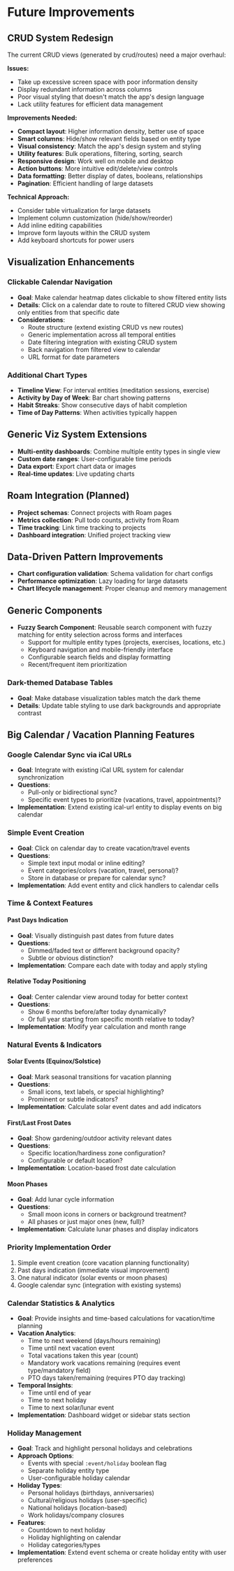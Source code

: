 # Future Improvements

## CRUD System Redesign
The current CRUD views (generated by crud/routes) need a major overhaul:

**Issues:**
- Take up excessive screen space with poor information density
- Display redundant information across columns  
- Poor visual styling that doesn't match the app's design language
- Lack utility features for efficient data management

**Improvements Needed:**
- **Compact layout**: Higher information density, better use of space
- **Smart columns**: Hide/show relevant fields based on entity type
- **Visual consistency**: Match the app's design system and styling
- **Utility features**: Bulk operations, filtering, sorting, search
- **Responsive design**: Work well on mobile and desktop
- **Action buttons**: More intuitive edit/delete/view controls
- **Data formatting**: Better display of dates, booleans, relationships
- **Pagination**: Efficient handling of large datasets

**Technical Approach:**
- Consider table virtualization for large datasets
- Implement column customization (hide/show/reorder)
- Add inline editing capabilities
- Improve form layouts within the CRUD system
- Add keyboard shortcuts for power users

## Visualization Enhancements

### Clickable Calendar Navigation
- **Goal**: Make calendar heatmap dates clickable to show filtered entity lists
- **Details**: Click on a calendar date to route to filtered CRUD view showing only entities from that specific date
- **Considerations**:
  - Route structure (extend existing CRUD vs new routes)
  - Generic implementation across all temporal entities
  - Date filtering integration with existing CRUD system
  - Back navigation from filtered view to calendar
  - URL format for date parameters

### Additional Chart Types
- **Timeline View**: For interval entities (meditation sessions, exercise)
- **Activity by Day of Week**: Bar chart showing patterns
- **Habit Streaks**: Show consecutive days of habit completion
- **Time of Day Patterns**: When activities typically happen

## Generic Viz System Extensions
- **Multi-entity dashboards**: Combine multiple entity types in single view
- **Custom date ranges**: User-configurable time periods
- **Data export**: Export chart data or images
- **Real-time updates**: Live updating charts


## Roam Integration (Planned)
- **Project schemas**: Connect projects with Roam pages
- **Metrics collection**: Pull todo counts, activity from Roam
- **Time tracking**: Link time tracking to projects
- **Dashboard integration**: Unified project tracking view

## Data-Driven Pattern Improvements
- **Chart configuration validation**: Schema validation for chart configs
- **Performance optimization**: Lazy loading for large datasets
- **Chart lifecycle management**: Proper cleanup and memory management

## Generic Components
- **Fuzzy Search Component**: Reusable search component with fuzzy matching for entity selection across forms and interfaces
  - Support for multiple entity types (projects, exercises, locations, etc.)
  - Keyboard navigation and mobile-friendly interface
  - Configurable search fields and display formatting
  - Recent/frequent item prioritization

### Dark-themed Database Tables
- **Goal**: Make database visualization tables match the dark theme
- **Details**: Update table styling to use dark backgrounds and appropriate contrast

## Big Calendar / Vacation Planning Features

### Google Calendar Sync via iCal URLs
- **Goal**: Integrate with existing iCal URL system for calendar synchronization
- **Questions**: 
  - Pull-only or bidirectional sync?
  - Specific event types to prioritize (vacations, travel, appointments)?
- **Implementation**: Extend existing ical-url entity to display events on big calendar

### Simple Event Creation
- **Goal**: Click on calendar day to create vacation/travel events
- **Questions**:
  - Simple text input modal or inline editing?
  - Event categories/colors (vacation, travel, personal)?
  - Store in database or prepare for calendar sync?
- **Implementation**: Add event entity and click handlers to calendar cells

### Time & Context Features

#### Past Days Indication
- **Goal**: Visually distinguish past dates from future dates
- **Questions**: 
  - Dimmed/faded text or different background opacity?
  - Subtle or obvious distinction?
- **Implementation**: Compare each date with today and apply styling

#### Relative Today Positioning
- **Goal**: Center calendar view around today for better context
- **Questions**:
  - Show 6 months before/after today dynamically?
  - Or full year starting from specific month relative to today?
- **Implementation**: Modify year calculation and month range

### Natural Events & Indicators

#### Solar Events (Equinox/Solstice)
- **Goal**: Mark seasonal transitions for vacation planning
- **Questions**: 
  - Small icons, text labels, or special highlighting?
  - Prominent or subtle indicators?
- **Implementation**: Calculate solar event dates and add indicators

#### First/Last Frost Dates
- **Goal**: Show gardening/outdoor activity relevant dates
- **Questions**:
  - Specific location/hardiness zone configuration?
  - Configurable or default location?
- **Implementation**: Location-based frost date calculation

#### Moon Phases
- **Goal**: Add lunar cycle information
- **Questions**:
  - Small moon icons in corners or background treatment?
  - All phases or just major ones (new, full)?
- **Implementation**: Calculate lunar phases and display indicators

### Priority Implementation Order
1. Simple event creation (core vacation planning functionality)
2. Past days indication (immediate visual improvement)
3. One natural indicator (solar events or moon phases)
4. Google calendar sync (integration with existing systems)

### Calendar Statistics & Analytics
- **Goal**: Provide insights and time-based calculations for vacation/time planning
- **Vacation Analytics**:
  - Time to next weekend (days/hours remaining)
  - Time until next vacation event
  - Total vacations taken this year (count)
  - Mandatory work vacations remaining (requires event type/mandatory field)
  - PTO days taken/remaining (requires PTO day tracking)
- **Temporal Insights**:
  - Time until end of year
  - Time to next holiday
  - Time to next solar/lunar event
- **Implementation**: Dashboard widget or sidebar stats section

### Holiday Management
- **Goal**: Track and highlight personal holidays and celebrations
- **Approach Options**:
  - Events with special `:event/holiday` boolean flag
  - Separate holiday entity type
  - User-configurable holiday calendar
- **Holiday Types**:
  - Personal holidays (birthdays, anniversaries)
  - Cultural/religious holidays (user-specific)
  - National holidays (location-based)
  - Work holidays/company closures
- **Features**:
  - Countdown to next holiday
  - Holiday highlighting on calendar
  - Holiday categories/types
- **Implementation**: Extend event schema or create holiday entity with user preferences
